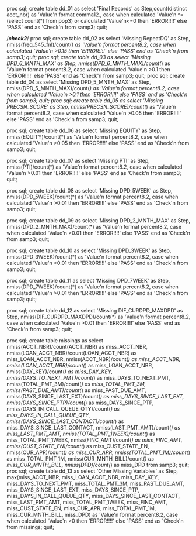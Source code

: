 proc sql;
create table dd_01 as
select 'Final Records' as Step,count(distinct acct_nbr) as 'Value'n format comma12.,
       case when calculated 'Value'n ^= (select count(*) from pop3) or calculated 'Value'n<=0  then 'ERROR!!!!' else 'PASS' end as 'Check'n 
from samp3;
quit;

/***check2***/
proc sql;
create table dd_02 as select
'Missing RepeatDQ' as Step,
nmiss(freq_545_fnl)/count(*) as 'Value'n format percent8.2,
 case when calculated 'Value'n >0.15 then 'ERROR!!!!' else 'PASS' end as 'Check'n
 from samp3;
 quit;
proc sql;
create table dd_03 as select
'Missing DPD_6_MNTH_MAX' as Step,
nmiss(DPD_6_MNTH_MAX)/count(*) as 'Value'n format percent8.2,
 case when calculated 'Value'n >0.1 then 'ERROR!!!!' else 'PASS' end as 'Check'n
 from samp3;
 quit;
proc sql;
create table dd_04 as select
'Missing DPD_5_MNTH_MAX' as Step,
nmiss(DPD_5_MNTH_MAX)/count(*) as 'Value'n format percent8.2,
case when calculated 'Value'n >0.1 then 'ERROR!!!!' else 'PASS' end as 'Check'n
from samp3;
quit;
proc sql;
create table dd_05 as select
'Missing PRECSN_SCORE' as Step,
nmiss(PRECSN_SCORE)/count(*) as 'Value'n format percent8.2,
case when calculated 'Value'n >0.05 then 'ERROR!!!!' else 'PASS' end as 'Check'n
from samp3;
quit;

proc sql;
create table dd_06 as select
'Missing EQUITY' as Step,
nmiss(EQUITY)/count(*) as 'Value'n format percent8.2,
case when calculated 'Value'n >0.05 then 'ERROR!!!!' else 'PASS' end as 'Check'n
from samp3;
quit;

proc sql;
create table dd_07 as select
'Missing PTI' as Step,
nmiss(PTI)/count(*) as 'Value'n format percent8.2,
case when calculated 'Value'n >0.01 then 'ERROR!!!!' else 'PASS' end as 'Check'n
from samp3;
quit;

proc sql;
create table dd_08 as select
'Missing DPD_5WEEK' as Step,
nmiss(DPD_5WEEK)/count(*) as 'Value'n format percent8.2,
case when calculated 'Value'n >0.01 then 'ERROR!!!!' else 'PASS' end as 'Check'n
from samp3;
quit;

proc sql;
create table dd_09 as select
'Missing DPD_2_MNTH_MAX' as Step,
nmiss(DPD_2_MNTH_MAX)/count(*) as 'Value'n format percent8.2,
case when calculated 'Value'n >0.01 then 'ERROR!!!!' else 'PASS' end as 'Check'n
from samp3;
quit;

proc sql;
create table dd_10 as select
'Missing DPD_3WEEK' as Step,
nmiss(DPD_3WEEK)/count(*) as 'Value'n format percent8.2,
case when calculated 'Value'n >0.01 then 'ERROR!!!!' else 'PASS' end as 'Check'n
from samp3;
quit;

proc sql;
create table dd_11 as select
'Missing DPD_7WEEK' as Step,
nmiss(DPD_7WEEK)/count(*) as 'Value'n format percent8.2,
case when calculated 'Value'n >0.01 then 'ERROR!!!!' else 'PASS' end as 'Check'n
from samp3;
quit;

proc sql;
create table dd_12 as select
'Missing DIF_CURDPD_MAXDPD' as Step,
nmiss(DIF_CURDPD_MAXDPD)/count(*) as 'Value'n format percent8.2,
case when calculated 'Value'n >0.01 then 'ERROR!!!!' else 'PASS' end as 'Check'n
from samp3;
quit;

proc sql; create table missings as select 
nmiss(ACCT_NBR)/count(ACCT_NBR) as miss_ACCT_NBR, 
nmiss(LOAN_ACCT_NBR)/count(LOAN_ACCT_NBR) as miss_LOAN_ACCT_NBR,
nmiss(ACCT_NBR)/count(*) as miss_ACCT_NBR,
nmiss(LOAN_ACCT_NBR)/count(*) as miss_LOAN_ACCT_NBR,
nmiss(DAY_KEY)/count(*) as miss_DAY_KEY,
nmiss(DAYS_TO_NEXT_PMT)/count(*) as miss_DAYS_TO_NEXT_PMT,
nmiss(TOTAL_PMT_3M)/count(*) as miss_TOTAL_PMT_3M,
nmiss(PAST_DUE_AMT)/count(*) as miss_PAST_DUE_AMT,
nmiss(DAYS_SINCE_LAST_EXT)/count(*) as miss_DAYS_SINCE_LAST_EXT,
nmiss(DAYS_SINCE_PTP)/count(*) as miss_DAYS_SINCE_PTP,
nmiss(DAYS_IN_CALL_QUEUE_QTY)/count(*) as miss_DAYS_IN_CALL_QUEUE_QTY,
nmiss(DAYS_SINCE_LAST_CONTACT)/count(*) as miss_DAYS_SINCE_LAST_CONTACT,
nmiss(LAST_PMT_AMT)/count(*) as miss_LAST_PMT_AMT,
nmiss(TOTAL_PMT_1WEEK)/count(*) as miss_TOTAL_PMT_1WEEK,
nmiss(FINC_AMT)/count(*) as miss_FINC_AMT,
nmiss(CUST_STATE_EN)/count(*) as miss_CUST_STATE_EN,
nmiss(CUR_APR)/count(*) as miss_CUR_APR,
nmiss(TOTAL_PMT_1M)/count(*) as miss_TOTAL_PMT_1M,
nmiss(CUR_MNTH_BILL)/count(*) as miss_CUR_MNTH_BILL,
nmiss(DPD)/count(*) as miss_DPD
from samp3; 
quit;
proc sql;
create table dd_13 as select
'Other Missing Variables' as Step,
max(miss_ACCT_NBR,
miss_LOAN_ACCT_NBR,
miss_DAY_KEY,
miss_DAYS_TO_NEXT_PMT,
miss_TOTAL_PMT_3M,
miss_PAST_DUE_AMT,
miss_DAYS_SINCE_LAST_EXT,
miss_DAYS_SINCE_PTP,
miss_DAYS_IN_CALL_QUEUE_QTY,
miss_DAYS_SINCE_LAST_CONTACT,
miss_LAST_PMT_AMT,
miss_TOTAL_PMT_1WEEK,
miss_FINC_AMT,
miss_CUST_STATE_EN,
miss_CUR_APR,
miss_TOTAL_PMT_1M,
miss_CUR_MNTH_BILL,
miss_DPD) as 'Value'n format percent8.2,
case when calculated 'Value'n >0 then 'ERROR!!!!' else 'PASS' end as 'Check'n
from missings;
quit;

